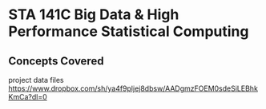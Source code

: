# STA 141C Big Data & High Performance Statistical Computing

## Concepts Covered



project data files
https://www.dropbox.com/sh/ya4f9pljej8dbsw/AADgmzFOEM0sdeSiLEBhkKmCa?dl=0

